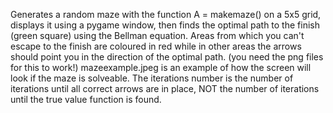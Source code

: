 Generates a random maze with the function A = makemaze() on a 5x5 grid, displays it using a pygame window, then finds the optimal path to the finish (green square) using the Bellman equation. Areas from which you can't escape to the finish are coloured in red while in other areas the arrows should point you in the direction of the optimal path. (you need the png files for this to work!)
mazeexample.jpeg is an example of how the screen will look if the maze is solveable. The iterations number is the number of iterations until all correct arrows are in place, NOT the number of iterations until the true value function is found.
